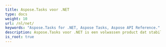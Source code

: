 ```yaml
---
title: Aspose.Tasks voor .NET
type: docs
weight: 10
url: /nl/net/
keywords: "Aspose.Tasks for .NET, Aspose Tasks, Aspose API Reference."
description: Aspose.Tasks voor .NET is een volwassen product dat stabiliteit en flexibiliteit biedt.
is_root: true
---
```

